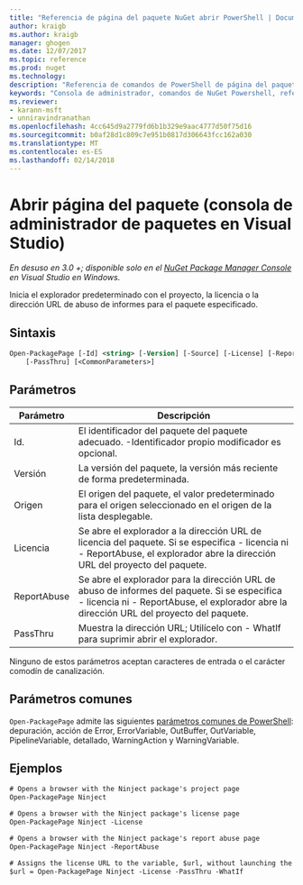 ```yaml
---
title: "Referencia de página del paquete NuGet abrir PowerShell | Documentos de Microsoft"
author: kraigb
ms.author: kraigb
manager: ghogen
ms.date: 12/07/2017
ms.topic: reference
ms.prod: nuget
ms.technology: 
description: "Referencia de comandos de PowerShell de página del paquete abierto en la consola de administrador de paquetes de NuGet en Visual Studio."
keywords: "Consola de administrador, comandos de NuGet Powershell, referencia de NuGet Powershell, Abrir página del paquete del paquete NuGet"
ms.reviewer:
- karann-msft
- unniravindranathan
ms.openlocfilehash: 4cc645d9a2779fd6b1b329e9aac4777d50f75d16
ms.sourcegitcommit: b0af28d1c809c7e951b0817d306643fcc162a030
ms.translationtype: MT
ms.contentlocale: es-ES
ms.lasthandoff: 02/14/2018
---
```

# <a name="open-packagepage-package-manager-console-in-visual-studio"></a>Abrir página del paquete (consola de administrador de paquetes en Visual Studio)

*En desuso en 3.0 +; disponible solo en el [NuGet Package Manager Console](package-manager-console.md) en Visual Studio en Windows.*

Inicia el explorador predeterminado con el proyecto, la licencia o la dirección URL de abuso de informes para el paquete especificado.

## <a name="syntax"></a>Sintaxis

```ps
Open-PackagePage [-Id] <string> [-Version] [-Source] [-License] [-ReportAbuse]
    [-PassThru] [<CommonParameters>]
```

## <a name="parameters"></a>Parámetros

| Parámetro | Descripción |
| --- | --- |
| Id. | El identificador del paquete del paquete adecuado. -Identificador propio modificador es opcional. |
| Versión | La versión del paquete, la versión más reciente de forma predeterminada. |
| Origen | El origen del paquete, el valor predeterminado para el origen seleccionado en el origen de la lista desplegable. |
| Licencia | Se abre el explorador a la dirección URL de licencia del paquete. Si se especifica - licencia ni - ReportAbuse, el explorador abre la dirección URL del proyecto del paquete. |
| ReportAbuse | Se abre el explorador para la dirección URL de abuso de informes del paquete. Si se especifica - licencia ni - ReportAbuse, el explorador abre la dirección URL del proyecto del paquete. |
| PassThru | Muestra la dirección URL; Utilícelo con - WhatIf para suprimir abrir el explorador. |

Ninguno de estos parámetros aceptan caracteres de entrada o el carácter comodín de canalización.

## <a name="common-parameters"></a>Parámetros comunes

`Open-PackagePage` admite las siguientes [parámetros comunes de PowerShell](http://go.microsoft.com/fwlink/?LinkID=113216): depuración, acción de Error, ErrorVariable, OutBuffer, OutVariable, PipelineVariable, detallado, WarningAction y WarningVariable.

## <a name="examples"></a>Ejemplos

```ps
# Opens a browser with the Ninject package's project page
Open-PackagePage Ninject

# Opens a browser with the Ninject package's license page
Open-PackagePage Ninject -License

# Opens a browser with the Ninject package's report abuse page  
Open-PackagePage Ninject -ReportAbuse

# Assigns the license URL to the variable, $url, without launching the browser
$url = Open-PackagePage Ninject -License -PassThru -WhatIf
```